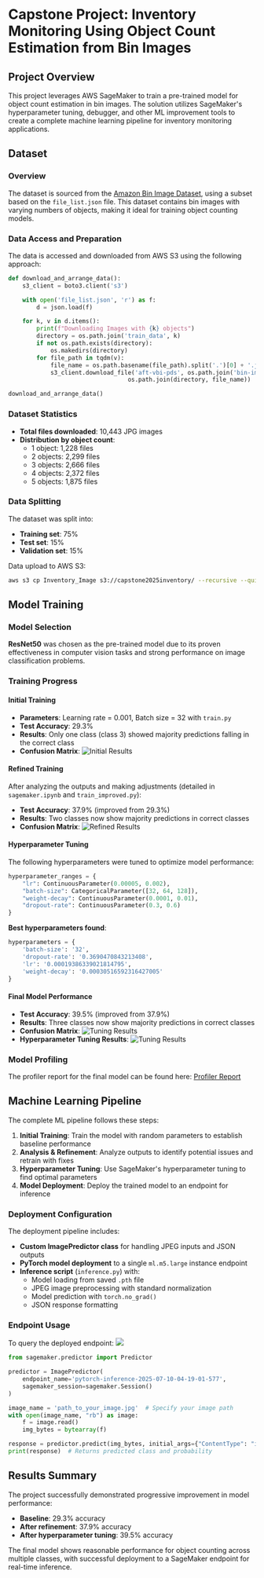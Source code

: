 # Capstone Project: Inventory Monitoring Using Object Count Estimation from Bin Images

## Project Overview

This project leverages AWS SageMaker to train a pre-trained model for object count estimation in bin images. The solution utilizes SageMaker's hyperparameter tuning, debugger, and other ML improvement tools to create a complete machine learning pipeline for inventory monitoring applications.

## Dataset

### Overview

The dataset is sourced from the [Amazon Bin Image Dataset](https://registry.opendata.aws/amazon-bin-imagery/), using a subset based on the `file_list.json` file. This dataset contains bin images with varying numbers of objects, making it ideal for training object counting models.

### Data Access and Preparation

The data is accessed and downloaded from AWS S3 using the following approach:

```python
def download_and_arrange_data():
    s3_client = boto3.client('s3')

    with open('file_list.json', 'r') as f:
        d = json.load(f)

    for k, v in d.items():
        print(f"Downloading Images with {k} objects")
        directory = os.path.join('train_data', k)
        if not os.path.exists(directory):
            os.makedirs(directory)
        for file_path in tqdm(v):
            file_name = os.path.basename(file_path).split('.')[0] + '.jpg'
            s3_client.download_file('aft-vbi-pds', os.path.join('bin-images', file_name),
                                  os.path.join(directory, file_name))

download_and_arrange_data()
```

### Dataset Statistics

- **Total files downloaded**: 10,443 JPG images
- **Distribution by object count**:
  - 1 object: 1,228 files
  - 2 objects: 2,299 files  
  - 3 objects: 2,666 files
  - 4 objects: 2,372 files
  - 5 objects: 1,875 files

### Data Splitting

The dataset was split into:
- **Training set**: 75%
- **Test set**: 15%
- **Validation set**: 15%

Data upload to AWS S3:
```bash
aws s3 cp Inventory_Image s3://capstone2025inventory/ --recursive --quiet
```

## Model Training

### Model Selection

**ResNet50** was chosen as the pre-trained model due to its proven effectiveness in computer vision tasks and strong performance on image classification problems.

### Training Progress

#### Initial Training
- **Parameters**: Learning rate = 0.001, Batch size = 32 with `train.py`
- **Test Accuracy**: 29.3%
- **Results**: Only one class (class 3) showed majority predictions falling in the correct class
- **Confusion Matrix**: ![Initial Results](confusion_matrix1.png)

#### Refined Training 
After analyzing the outputs and making adjustments (detailed in `sagemaker.ipynb` and `train_improved.py`):
- **Test Accuracy**: 37.9% (improved from 29.3%)
- **Results**: Two classes now show majority predictions in correct classes
- **Confusion Matrix**: ![Refined Results](confusion_matrix2.png)

#### Hyperparameter Tuning
The following hyperparameters were tuned to optimize model performance:

```python
hyperparameter_ranges = {
    "lr": ContinuousParameter(0.00005, 0.002),  
    "batch-size": CategoricalParameter([32, 64, 128]),
    "weight-decay": ContinuousParameter(0.0001, 0.01),  
    "dropout-rate": ContinuousParameter(0.3, 0.6)  
}
```

**Best hyperparameters found**:
```python
hyperparameters = {
    'batch-size': '32',
    'dropout-rate': '0.3690470843213408',
    'lr': '0.00019386339021814795',
    'weight-decay': '0.00030516592316427005'
}
```

#### Final Model Performance
- **Test Accuracy**: 39.5% (improved from 37.9%)
- **Results**: Three classes now show majority predictions in correct classes
- **Confusion Matrix**: ![Tuning Results](confusion_matrix3.png)
- **Hyperparameter Tuning Results**: ![Tuning Results](hyperparameter_tuning.png)

### Model Profiling

The profiler report for the final model can be found here: [Profiler Report](./ProfilerReport/profiler-output/profiler-report.html)

## Machine Learning Pipeline

The complete ML pipeline follows these steps:

1. **Initial Training**: Train the model with random parameters to establish baseline performance
2. **Analysis & Refinement**: Analyze outputs to identify potential issues and retrain with fixes
3. **Hyperparameter Tuning**: Use SageMaker's hyperparameter tuning to find optimal parameters
4. **Model Deployment**: Deploy the trained model to an endpoint for inference

### Deployment Configuration

The deployment pipeline includes:
- **Custom ImagePredictor class** for handling JPEG inputs and JSON outputs
- **PyTorch model deployment** to a single `ml.m5.large` instance endpoint
- **Inference script** (`inference.py`) with:
  - Model loading from saved `.pth` file
  - JPEG image preprocessing with standard normalization
  - Model prediction with `torch.no_grad()`
  - JSON response formatting

### Endpoint Usage

To query the deployed endpoint:
![](endpoint.png)
```python
from sagemaker.predictor import Predictor

predictor = ImagePredictor(
    endpoint_name='pytorch-inference-2025-07-10-04-19-01-577',
    sagemaker_session=sagemaker.Session()
)

image_name = 'path_to_your_image.jpg'  # Specify your image path
with open(image_name, "rb") as image:
    f = image.read()
    img_bytes = bytearray(f)

response = predictor.predict(img_bytes, initial_args={"ContentType": "image/jpeg"})
print(response)  # Returns predicted class and probability
```

## Results Summary

The project successfully demonstrated progressive improvement in model performance:
- **Baseline**: 29.3% accuracy
- **After refinement**: 37.9% accuracy  
- **After hyperparameter tuning**: 39.5% accuracy

The final model shows reasonable performance for object counting across multiple classes, with successful deployment to a SageMaker endpoint for real-time inference.
